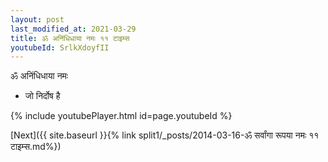 ```yaml
---
layout: post
last_modified_at: 2021-03-29
title: ॐ अनिंधिधाया नमः ११ टाइम्स
youtubeId: SrlkXdoyfII
---
```

 
 
 ॐ अनिंधिधाया नमः  
 
 -  जो निर्दोष है 
 
  
 
  
 
 
 
 
 
 


{% include youtubePlayer.html id=page.youtubeId %}
 
[Next]({{ site.baseurl }}{% link  split1/_posts/2014-03-16-ॐ सर्वांगा रूपया नमः ११ टाइम्स.md%})
 
